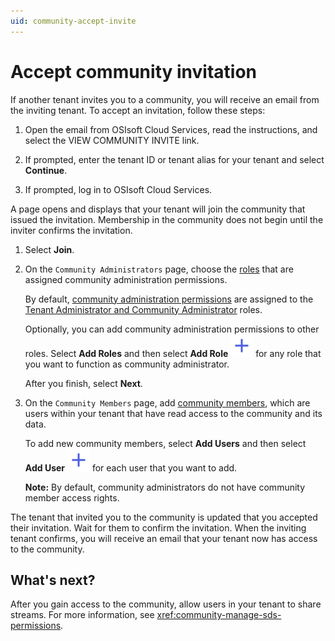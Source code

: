 ```yaml
---
uid: community-accept-invite
---
```


# Accept community invitation

If another tenant invites you to a community, you will receive an email from the inviting tenant. To accept an invitation, follow these steps:

1. Open the email from OSIsoft Cloud Services, read the instructions, and select the VIEW COMMUNITY INVITE link.

1. If prompted, enter the tenant ID or tenant alias for your tenant and select **Continue**.

1. If prompted, log in to OSIsoft Cloud Services.

  A page opens and displays that your tenant will join the community that issued the invitation. Membership in the community does not begin until the inviter confirms the invitation.

1. Select **Join**.

1. On the `Community Administrators` page, choose the [roles](xref:ccRoles) that are assigned community administration permissions.

    By default, [community administration permissions](xref:ccRoles#community-roles-preview) are assigned to the [Tenant Administrator and Community Administrator](xref:ccRoles#tenant-roles) roles. 
    
    Optionally, you can add community administration permissions to other roles. Select **Add Roles** and then select **Add Role** ![add role](../_icons/plus-thick-alt.svg) for any role that you want to function as community administrator. 

    After you finish, select **Next**.

1. On the `Community Members` page, add [community members](xref:ccRoles#tenant-roles), which are users within your tenant that have read access to the community and its data.

    To add new community members, select **Add Users** and then select **Add User** ![add user](../_icons/plus-thick-alt.svg) for each user that you want to add.

    **Note:** By default, community administrators do not have community member access rights.

The tenant that invited you to the community is updated that you accepted their invitation. Wait for them to confirm the invitation. When the inviting tenant confirms, you will receive an email that your tenant now has access to the community.

## What's next?

After you gain access to the community, allow users in your tenant to share streams. For more information, see <xref:community-manage-sds-permissions>.
